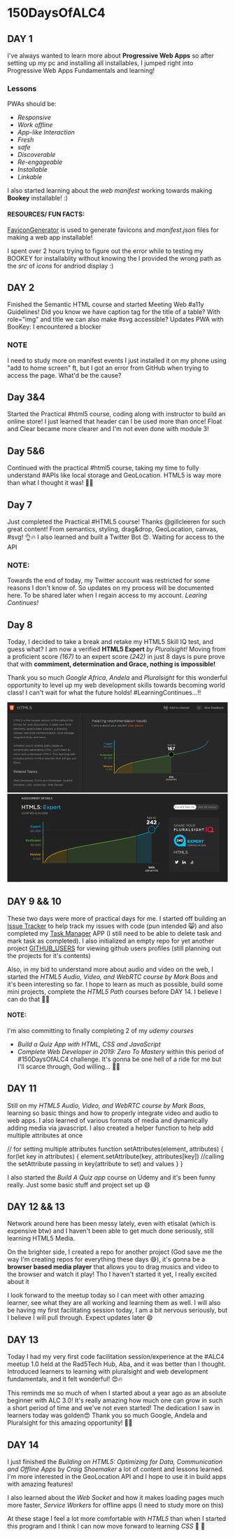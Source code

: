 # 150DaysOfALC4

## DAY 1
I've always wanted to learn more about __Progressive Web Apps__ so after setting up my pc and installing all installables, I jumped right into Progressive Web Apps Fundamentals and learning!

### Lessons
PWAs should be: 
* _Responsive_
* _Work offline_
* _App-like Interaction_
* _Fresh_
* _safe_
* _Discoverable_
* _Re-engageable_
* _Installable_
* _Linkable_

I also started learning about the *web manifest* working towards making **Bookey** installable! :)

#### RESOURCES/ FUN FACTS:
[FaviconGenerator](https://realfavicongenerator.net/) is used to generate favicons and _manifest.json_ files for making a web app installable!

I spent over 2 hours trying to figure out the error while to testing my BOOKEY for installablity without knowing the I provided the wrong path as the _src_ of _icons_ for andriod display :)

## DAY 2

Finished the Semantic HTML course and started Meeting Web #a11y Guidelines! 
Did you know we have caption tag for the title of a table?
With role="img" and title we can also make #svg accessible?
Updates PWA with BooKey: I encountered a blocker

### NOTE

I need to study more on manifest events
I just installed it on my phone using "add to home screen" ft, but I got an error from GitHub when trying to access the page. What'd be the cause? 

## Day 3&4
Started the Practical #html5 course, coding along with instructor to build an online store!
I just learned that header can l be used more than once! Float and Clear became more clearer and I'm not even done with module 3!

## Day 5&6
Continued with the practical #html5 course, taking my time to fully understand #APIs like local storage and GeoLocation. HTML5 is way more than what I thought it was! 🥰😍

## Day 7
Just completed the Practical #HTML5 course! Thanks @gillcleeren for such great content! From semantics, styling, drag&drop, GeoLocation, canvas, #svg! 👌🔥
I also learned and built a Twitter Bot 😍. Waiting for access to the API

### NOTE: 
Towards the end of today, my Twitter account was restricted for some reasons I don't know of. So updates on my process will be documented here. To be shared later when I regain access to my account. *Learing Continues!*

## Day 8
Today, I decided to take a break and retake my HTML5 Skill IQ test, and guess what? I am now a verified **HTML5 Expert** *by Pluralsight!* Moving from a proficient score *(167)* to an expert score *(242)* in just 8 days is pure prove that with **commiment, determination and Grace, nothing is impossible!**

Thank you so much *Google Africa*, *Andela* and *Pluralsight* for this wonderful opportunity to level up my web development skills towards becoming world class! I can't wait for what the future holds! #LearningContinues...!!

![before](SKILLSIQ/before.PNG)
![after](SKILLSIQ/after.PNG)

## DAY 9 && 10
These two days were more of practical days for me. I started off building an [Issue Tracker](https://github.com/UcheSylvester/Issue-Tracker) to help track my issues with code (pun intended 😸) and also completed my [Task Manager](https://github.com/UcheSylvester/Task-Manager) APP (I still need to be able to delete task and mark task as completed). I also initialized an empty repo for yet another project [GITHUB_USERS](https://github.com/UcheSylvester/GITHUB_USERS) for viewing github users profiles (still planning out the projects for it's contents)

Also, in my bid to understand more about audio and video on the web, I started the *HTML5 Audio, Video, and WebRTC course by Mark Boas* and it's been interesting so far. I hope to learn as much as possible, build some mini projects, complete the *HTML5 Path* courses before DAY 14. 
I believe I can do that 💪💪

#### NOTE:
I'm also committing to finally completing 2 of my *udemy courses*
* *Build a Quiz App with HTML, CSS and JavaScript* 
* *Complete Web Developer in 2019: Zero To Mastery*
within this period of #150DaysOfALC4 challenge. It's gonna be one hell of a ride for me but I'll scarce through, God willing... 💪💪

## DAY 11 

Still on my *HTML5 Audio, Video, and WebRTC course by Mark Boas*, learning so basic things and how to properly integrate video and audio to web apps. I also learned of various formats of media and dynamically adding media via javascript. I also created a helper function to help add multiple attributes at once

// for setting multiple attributes
function setAttributes(element, attributes) {
    for(let key in attributes) {
        element.setAttribute(key, attributes[key])  //calling the setAttribute passing in key(attribute to set) and values
    }
}

I also started the *Build A Quiz app* course on Udemy and it's been funny really. Just some basic stuff and project set up 😄

## DAY 12 && 13

Network around here has been messy lately, even with etisalat (which is expensive btw) and I haven't been able to get much done seriously, still learning HTML5 Media. 

On the brighter side, I created a repo for another project (God save me the way I'm creating repos for everything these days :sweat_smile:), it's gonna be a **browser based media player** that allows you to drag musics and video to the browser and watch it play! Tho I haven't started it yet, I really excited about it

I look forward to the meetup today so I can meet with other amazing learner, see what they are all working and learning them as well. I will also be having my first facilitating session today, I am a bit nervous seriously, but I believe I will pull through. Expect updates later 😄

## DAY 13

Today I had my very first code facilitation session/experience at the #ALC4 meetup 1.0 held at the Rad5Tech Hub, Aba, and it was better than I thought.
Introduced learners to learning with pluralsight and web development fundamentals, and it felt wonderful! :heart_eyes::fire:

This reminds me so much of when I started about a year ago as an absolute beginner with ALC 3.0! It's really amazing how much one can grow in such a short period of time and we've not even started!
The dedication I saw in learners today was golden:heart_eyes:
Thank you so much Google, Andela and Pluralsight for this amazing opportunity! :pray::pray:

## DAY 14

I just finished the *Building on HTML5: Optimizing for Data, Communication and Offline Apps* by *Craig Shoemaker* a lot of content and lessons learned. I'm more interested in the GeoLocation API and I hope to use it in build apps with amazing features!

I also learned about the *Web Socket* and how it makes loading pages much more faster, *Service Workers* for offline apps (I need to study more on this)

At these stage I feel a lot more comfortable with *HTML5* than when I started this program and I think I can now move forward to learning *CSS* 💪 💪


